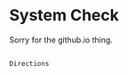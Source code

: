 # System Check



Sorry for the github.io thing.


                                                                    Directions
